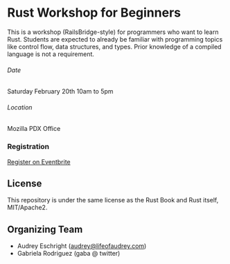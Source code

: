 # Rust Workshop for Beginners

This is a workshop (RailsBridge-style) for programmers who want to learn Rust. Students are expected to already be familiar with programming topics like control flow, data structures, and types. Prior knowledge of a compiled language is not a requirement.

###### Date

Saturday February 20th
10am to 5pm

###### Location

Mozilla PDX Office

### Registration

[Register on Eventbrite](https://www.eventbrite.com/e/rust-workshop-for-beginners-tickets-21138782668)

## License

This repository is under the same license as the Rust Book and Rust itself, MIT/Apache2.

## Organizing Team

- Audrey Eschright (audrey@lifeofaudrey.com)
- Gabriela Rodriguez (gaba @ twitter)
